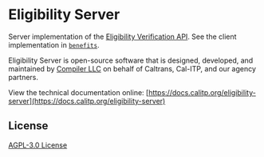 # Eligibility Server

Server implementation of the [Eligibility Verification API](https://docs.calitp.org/eligibility-api/specification). See
the client implementation in [`benefits`](https://github.com/cal-itp/benefits).

Eligibility Server is open-source software that is designed, developed, and maintained by <a href="https://compiler.la" target="_blank">Compiler LLC</a> on behalf of Caltrans, Cal-ITP, and our agency partners.

View the technical documentation online: [https://docs.calitp.org/eligibility-server](https://docs.calitp.org/eligibility-server)

## License

[AGPL-3.0 License](./LICENSE)
